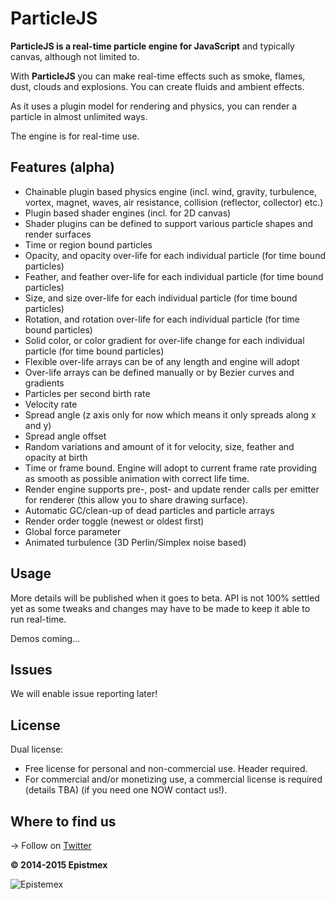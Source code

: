 ﻿ParticleJS
==========

**ParticleJS is a real-time particle engine for JavaScript** and typically
canvas, although not limited to.

With **ParticleJS** you can make real-time effects such as smoke, flames,
dust, clouds and explosions. You can create fluids and ambient effects.

As it uses a plugin model for rendering and physics, you can render a
particle in almost unlimited ways.

The engine is for real-time use.


Features (alpha)
----------------

- Chainable plugin based physics engine (incl. wind, gravity, turbulence, vortex, magnet, waves, air resistance, collision (reflector, collector) etc.)
- Plugin based shader engines (incl. for 2D canvas)
- Shader plugins can be defined to support various particle shapes and render surfaces
- Time or region bound particles
- Opacity, and opacity over-life for each individual particle (for time bound particles)
- Feather, and feather over-life for each individual particle (for time bound particles)
- Size, and size over-life for each individual particle (for time bound particles)
- Rotation, and rotation over-life for each individual particle (for time bound particles)
- Solid color, or color gradient for over-life change for each individual particle (for time bound particles)
- Flexible over-life arrays can be of any length and engine will adopt
- Over-life arrays can be defined manually or by Bezier curves and gradients
- Particles per second birth rate
- Velocity rate
- Spread angle (z axis only for now which means it only spreads along x and y)
- Spread angle offset
- Random variations and amount of it for velocity, size, feather and opacity at birth
- Time or frame bound. Engine will adopt to current frame rate providing as smooth as possible animation with correct life time.
- Render engine supports pre-, post- and update render calls per emitter for renderer (this allow you to share drawing surface).
- Automatic GC/clean-up of dead particles and particle arrays
- Render order toggle (newest or oldest first)
- Global force parameter
- Animated turbulence (3D Perlin/Simplex noise based)


Usage
-----

More details will be published when it goes to beta. API is not 100%
settled yet as some tweaks and changes may have to be made to keep it
able to run real-time.

Demos coming...


Issues
------

We will enable issue reporting later!


License
-------

Dual license:

- Free license for personal and non-commercial use. Header required.
- For commercial and/or monetizing use, a commercial license is required (details TBA) (if you need one NOW contact us!).


Where to find us
----------------

→ Follow on [Twitter](https://twitter.com/epistemex/)


**© 2014-2015 Epistmex**

![Epistemex](http://i.imgur.com/YxO8CtB.png)

